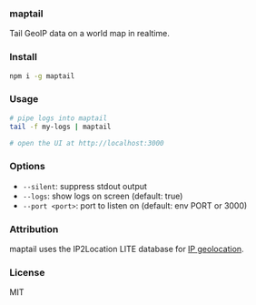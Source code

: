 ### maptail

Tail GeoIP data on a world map in realtime.

### Install

```bash
npm i -g maptail
```

### Usage

```bash
# pipe logs into maptail
tail -f my-logs | maptail

# open the UI at http://localhost:3000
```

### Options

- `--silent`: suppress stdout output
- `--logs`: show logs on screen (default: true)
- `--port <port>`: port to listen on (default: env PORT or 3000)

### Attribution

maptail uses the IP2Location LITE database for <a href="https://lite.ip2location.com">IP geolocation</a>.

### License

MIT
